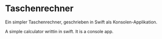# Taschenrechner
Ein simpler Taschenrechner, geschrieben in Swift als Konsolen-Applikation.

A simple calculator writtin in swift. It is a console app.
